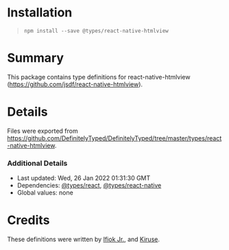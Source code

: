 # Installation
> `npm install --save @types/react-native-htmlview`

# Summary
This package contains type definitions for react-native-htmlview (https://github.com/jsdf/react-native-htmlview).

# Details
Files were exported from https://github.com/DefinitelyTyped/DefinitelyTyped/tree/master/types/react-native-htmlview.

### Additional Details
 * Last updated: Wed, 26 Jan 2022 01:31:30 GMT
 * Dependencies: [@types/react](https://npmjs.com/package/@types/react), [@types/react-native](https://npmjs.com/package/@types/react-native)
 * Global values: none

# Credits
These definitions were written by [Ifiok Jr.](https://github.com/ifiokjr), and [Kiruse](https://github.com/Kiruse).
